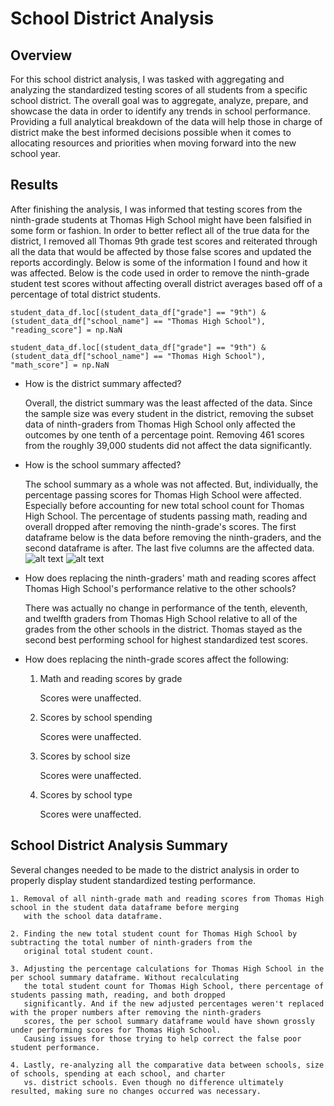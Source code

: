 # School District Analysis

## Overview

For this school district analysis, I was tasked with aggregating and analyzing the standardized testing scores of all students from a specific
school district. The overall goal was to aggregate, analyze, prepare, and showcase the data in order to identify any trends in school performance.
Providing a full analytical breakdown of the data will help those in charge of district make the best informed decisions possible when it comes 
to allocating resources and priorities when moving forward into the new school year.

## Results

After finishing the analysis, I was informed that testing scores from the ninth-grade students at Thomas High School might have been falsified
in some form or fashion. In order to better reflect all of the true data for the district, I removed all Thomas 9th grade test scores and reiterated
through all the data that would be affected by those false scores and updated the reports accordingly. Below is some of the information I found
and how it was affected. Below is the code used in order to remove the ninth-grade student test scores without affecting overall district averages
based off of a percentage of total district students.

```student_data_df.loc[(student_data_df["grade"] == "9th") & (student_data_df["school_name"] == "Thomas High School"), "reading_score"] = np.NaN```

```student_data_df.loc[(student_data_df["grade"] == "9th") & (student_data_df["school_name"] == "Thomas High School"), "math_score"] = np.NaN```

- How is the district summary affected?

	Overall, the district summary was the least affected of the data. Since the sample size was every student in the district, removing the subset
	data of ninth-graders from Thomas High School only affected the outcomes by one tenth of a percentage point.  Removing 461 scores from the
	roughly 39,000 students did not affect the data significantly.

- How is the school summary affected?

	The school summary as a whole was not affected. But, individually, the percentage passing scores for Thomas High School were affected.
	Especially before accounting for new total school count for Thomas High School. The percentage of students passing math, reading and overall
	dropped after removing the ninth-grade's scores. The first dataframe below is the data before removing the ninth-graders, and the
	second dataframe is after. The last five columns are the affected data.
![alt text](https://github.com/jseverin1984/School_District_Analysis/blob/master/Resources/thomas_before.png "scores before change")
![alt text](https://github.com/jseverin1984/School_District_Analysis/blob/master/Resources/thomas_after.png "scores after change")

- How does replacing the ninth-graders' math and reading scores affect Thomas High School's performance relative to the other schools?

	There was actually no change in performance of the tenth, eleventh, and twelfth graders from Thomas High School relative to all of the
	grades from the other schools in the district.  Thomas stayed as the second best performing school for highest standardized test scores.
 
- How does replacing the ninth-grade scores affect the following:

	1. Math and reading scores by grade
		
		Scores were unaffected.

	2. Scores by school spending
		
		Scores were unaffected.

	3. Scores by school size

		Scores were unaffected.

	4. Scores  by school type

		Scores were unaffected.

## School District Analysis Summary
	
Several changes needed to be made to the district analysis in order to properly display student standardized testing performance.
		
	1. Removal of all ninth-grade math and reading scores from Thomas High school in the student data dataframe before merging
	   with the school data dataframe.

	2. Finding the new total student count for Thomas High School by subtracting the total number of ninth-graders from the
	   original total student count.
		
	3. Adjusting the percentage calculations for Thomas High School in the per school summary dataframe. Without recalculating
	   the total student count for Thomas High School, there percentage of students passing math, reading, and both dropped
	   significantly. And if the new adjusted percentages weren't replaced with the proper numbers after removing the ninth-graders
	   scores, the per school summary dataframe would have shown grossly under performing scores for Thomas High School.
	   Causing issues for those trying to help correct the false poor student performance.

	4. Lastly, re-analyzing all the comparative data between schools, size of schools, spending at each school, and charter
	   vs. district schools. Even though no difference ultimately resulted, making sure no changes occurred was necessary.
	